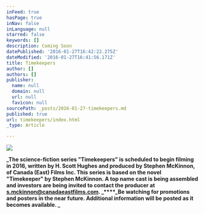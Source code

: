 ```yaml
---
inFeed: true
hasPage: true
inNav: false
inLanguage: null
starred: false
keywords: []
description: Coming Soon
datePublished: '2016-01-27T16:42:22.275Z'
dateModified: '2016-01-27T16:41:56.171Z'
title: Timekeepers
author: []
authors: []
publisher:
  name: null
  domain: null
  url: null
  favicon: null
sourcePath: _posts/2016-01-27-timekeepers.md
published: true
url: timekeepers/index.html
_type: Article

---
```

![](https://the-grid-user-content.s3-us-west-2.amazonaws.com/86004617-29d1-4d5d-aa23-c8eae0aacf7f.jpg)

**_The  science-fiction series "Timekeepers" is scheduled to begin filming in 2016, written  by H. Scott Hughes and produced by Stephen McKinnon, of Canada (East) Films Inc.   This series is based on the  novel "Timekeeper" by Stephen McKinnon.  A top name cast is being assembled and investors are being invited to contact the producer at [s.mckinnon@canadaeastfilms.com][0].  _****_Be watching for promotions and posters in the near future.  Additional information will be posted as it becomes available.  _**

[0]: mailto:s.mckinnon@canadaeastfilms.com